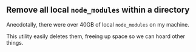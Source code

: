 ## Remove all local `node_modules` within a directory

Anecdotally, there were over 40GB of local `node_modules` on my machine.

This utility easily deletes them, freeing up space so we can hoard other things.
